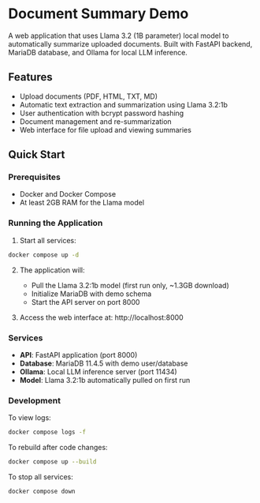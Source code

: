 # Document Summary Demo

A web application that uses Llama 3.2 (1B parameter) local model to automatically summarize uploaded documents. Built with FastAPI backend, MariaDB database, and Ollama for local LLM inference.

## Features

- Upload documents (PDF, HTML, TXT, MD)
- Automatic text extraction and summarization using Llama 3.2:1b
- User authentication with bcrypt password hashing
- Document management and re-summarization
- Web interface for file upload and viewing summaries

## Quick Start

### Prerequisites
- Docker and Docker Compose
- At least 2GB RAM for the Llama model

### Running the Application

1. Start all services:
```bash
docker compose up -d
```

2. The application will:
   - Pull the Llama 3.2:1b model (first run only, ~1.3GB download)
   - Initialize MariaDB with demo schema
   - Start the API server on port 8000

3. Access the web interface at: http://localhost:8000

### Services

- **API**: FastAPI application (port 8000)
- **Database**: MariaDB 11.4.5 with demo user/database
- **Ollama**: Local LLM inference server (port 11434)
- **Model**: Llama 3.2:1b automatically pulled on first run

### Development

To view logs:
```bash
docker compose logs -f
```

To rebuild after code changes:
```bash
docker compose up --build
```

To stop all services:
```bash
docker compose down
```